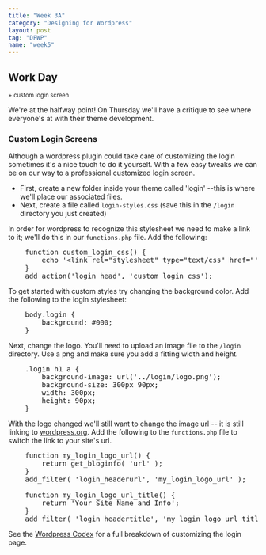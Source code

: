 ```yaml
---
title: "Week 3A"
category: "Designing for Wordpress"
layout: post
tag: "DFWP"
name: "week5"
---
```


<h2>Work Day</h2><small> + custom login screen</small>

We're at the halfway point! On Thursday we'll have a critique to see where everyone's at with their theme development. 
<h3>Custom Login Screens</h3>

Although a wordpress plugin could take care of customizing the login sometimes it's a nice touch to do it yourself. With a few easy tweaks we can be on our way to a professional customized login screen. 

* First, create a new folder inside your theme called 'login' --this is where we'll place our associated files. 
* Next, create a file called `login-styles.css` (save this in the `/login` directory you just created)

In order for wordpress to recognize this stylesheet we need to make a link to it; we'll do this in our `functions.php` file. Add the following:

<pre>
	function custom_login_css() {
		echo '&lt;link rel="stylesheet" type="text/css" href="'.get_stylesheet_directory_uri().'/login/login-styles.css" /&gt;';
	}
	add_action('login_head', 'custom_login_css');
</pre>

To get started with custom styles try changing the background color. Add the following to the login stylesheet:

<pre>
	body.login {
		background: #000;
	}
</pre>

Next, change the logo. You'll need to upload an image file to the `/login` directory. Use a png and make sure you add a fitting width and height. 

<pre>
	.login h1 a {
		background-image: url('../login/logo.png');
		background-size: 300px 90px;
		width: 300px;
		height: 90px;
	}
</pre>

With the logo changed we'll still want to change the image url -- it is still linking to [wordpress.org](http://wordpress.org). Add the following to the `functions.php` file to switch the link to your site's url.

<pre>
	function my_login_logo_url() {
		return get_bloginfo( 'url' );
	}
	add_filter( 'login_headerurl', 'my_login_logo_url' );

	function my_login_logo_url_title() {
		return 'Your Site Name and Info';
	}
	add_filter( 'login_headertitle', 'my_login_logo_url_title' );
</pre>

See the [Wordpress Codex](http://codex.wordpress.org/Customizing_the_Login_Form) for a full breakdown of customizing the login page. 